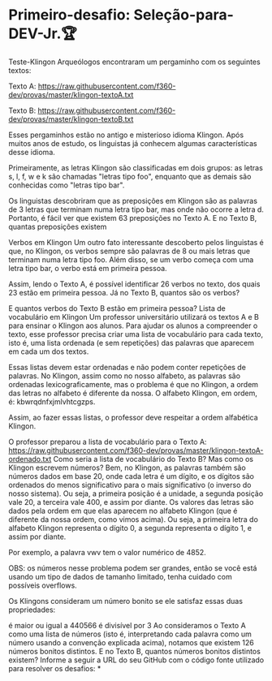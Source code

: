 # Primeiro-desafio: Seleção-para-DEV-Jr.🏆

Teste-Klingon
Arqueólogos encontraram um pergaminho com os seguintes textos:

Texto A: https://raw.githubusercontent.com/f360-dev/provas/master/klingon-textoA.txt

Texto B: https://raw.githubusercontent.com/f360-dev/provas/master/klingon-textoB.txt

Esses pergaminhos estão no antigo e misterioso idioma Klingon. Após muitos anos de estudo, os linguistas já conhecem algumas características desse idioma.

Primeiramente, as letras Klingon são classificadas em dois grupos: as letras s, l, f, w e k são chamadas "letras tipo foo", enquanto que as demais são conhecidas como "letras tipo bar".

Os linguistas descobriram que as preposições em Klingon são as palavras de 3 letras que terminam numa letra tipo bar, mas onde não ocorre a letra d. Portanto, é fácil ver que existem 63 preposições no Texto A. E no Texto B, quantas preposições existem

Verbos em Klingon Um outro fato interessante descoberto pelos linguistas é que, no Klingon, os verbos sempre são palavras de 8 ou mais letras que terminam numa letra tipo foo. Além disso, se um verbo começa com uma letra tipo bar, o verbo está em primeira pessoa.

Assim, lendo o Texto A, é possível identificar 26 verbos no texto, dos quais 23 estão em primeira pessoa. Já no Texto B, quantos são os verbos?

E quantos verbos do Texto B estão em primeira pessoa? Lista de vocabulário em Klingon Um professor universitário utilizará os textos A e B para ensinar o Klingon aos alunos. Para ajudar os alunos a compreender o texto, esse professor precisa criar uma lista de vocabulário para cada texto, isto é, uma lista ordenada (e sem repetições) das palavras que aparecem em cada um dos textos.

Essas listas devem estar ordenadas e não podem conter repetições de palavras. No Klingon, assim como no nosso alfabeto, as palavras são ordenadas lexicograficamente, mas o problema é que no Klingon, a ordem das letras no alfabeto é diferente da nossa. O alfabeto Klingon, em ordem, é: kbwrqdnfxjmlvhtcgzps.

Assim, ao fazer essas listas, o professor deve respeitar a ordem alfabética Klingon.

O professor preparou a lista de vocabulário para o Texto A: https://raw.githubusercontent.com/f360-dev/provas/master/klingon-textoA-ordenado.txt Como seria a lista de vocabulário do Texto B? Mas como os Klingon escrevem números? Bem, no Klingon, as palavras também são números dados em base 20, onde cada letra é um dígito, e os dígitos são ordenados do menos significativo para o mais significativo (o inverso do nosso sistema). Ou seja, a primeira posição é a unidade, a segunda posição vale 20, a terceira vale 400, e assim por diante. Os valores das letras são dados pela ordem em que elas aparecem no alfabeto Klingon (que é diferente da nossa ordem, como vimos acima). Ou seja, a primeira letra do alfabeto Klingon representa o dígito 0, a segunda representa o dígito 1, e assim por diante.

Por exemplo, a palavra vwv tem o valor numérico de 4852.

OBS: os números nesse problema podem ser grandes, então se você está usando um tipo de dados de tamanho limitado, tenha cuidado com possíveis overflows.

Os Klingons consideram um número bonito se ele satisfaz essas duas propriedades:

é maior ou igual a 440566
é divisível por 3
Ao consideramos o Texto A como uma lista de números (isto é, interpretando cada palavra como um número usando a convenção explicada acima), notamos que existem 126 números bonitos distintos. E no Texto B, quantos números bonitos distintos existem? Informe a seguir a URL do seu GitHub com o código fonte utilizado para resolver os desafios: * 
